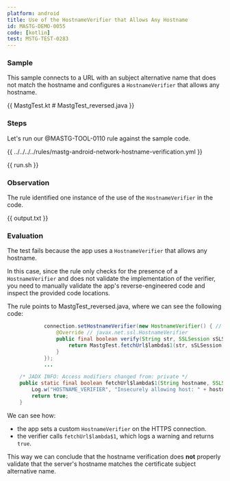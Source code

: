 ```yaml
---
platform: android
title: Use of the HostnameVerifier that Allows Any Hostname
id: MASTG-DEMO-0055
code: [kotlin]
test: MSTG-TEST-0283
---
```


### Sample

This sample connects to a URL with an subject alternative name that does not match the hostname and configures a `HostnameVerifier` that allows any hostname.

{{ MastgTest.kt # MastgTest_reversed.java }}

### Steps

Let's run our @MASTG-TOOL-0110 rule against the sample code.

{{ ../../../../rules/mastg-android-network-hostname-verification.yml }}

{{ run.sh }}

### Observation

The rule identified one instance of the use of the `HostnameVerifier` in the code.

{{ output.txt }}

### Evaluation

The test fails because the app uses a `HostnameVerifier` that allows any hostname.

In this case, since the rule only checks for the presence of a `HostnameVerifier` and does not validate the implementation of the verifier, you need to manually validate the app's reverse-engineered code and inspect the provided code locations.

The rule points to MastgTest_reversed.java, where we can see the following code:

```java
            connection.setHostnameVerifier(new HostnameVerifier() { // from class: org.owasp.mastestapp.MastgTest$$ExternalSyntheticLambda0
                @Override // javax.net.ssl.HostnameVerifier
                public final boolean verify(String str, SSLSession sSLSession) {
                    return MastgTest.fetchUrl$lambda$1(str, sSLSession);
                }
            });
            ...

    /* JADX INFO: Access modifiers changed from: private */
    public static final boolean fetchUrl$lambda$1(String hostname, SSLSession sSLSession) {
        Log.w("HOSTNAME_VERIFIER", "Insecurely allowing host: " + hostname);
        return true;
    }
```

We can see how:

- the app sets a custom `HostnameVerifier` on the HTTPS connection.
- the verifier calls `fetchUrl$lambda$1`, which logs a warning and returns `true`.

This way we can conclude that the hostname verification does **not** properly validate that the server's hostname matches the certificate subject alternative name.
